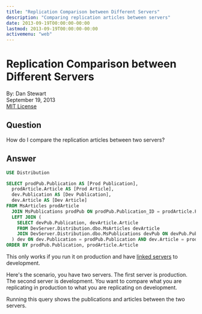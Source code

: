 ```yaml
---
title: "Replication Comparison between Different Servers"
description: "Comparing replication articles between servers"
date: 2013-09-19T00:00:00-00:00
lastmod: 2013-09-19T00:00:00-00:00
activemenu: "web"
---
```


# Replication Comparison between Different Servers

By: Dan Stewart\
September 19, 2013\
[MIT License](https://mit-license.org/)

## Question

How do I compare the replication articles between two servers?

## Answer

```sql
USE Distribution

SELECT prodPub.Publication AS [Prod Publication], 
  prodArticle.Article AS [Prod Article], 
  dev.Publication AS [Dev Publication], 
  dev.Article AS [Dev Article]
FROM MsArticles prodArticle
  JOIN MsPublications prodPub ON prodPub.Publication_ID = prodArticle.Publication_ID
  LEFT JOIN ( 
    SELECT devPub.Publication, devArticle.Article 
    FROM DevServer.Distribution.dbo.MsArticles devArticle 
    JOIN DevServer.Distribution.dbo.MsPublications devPub ON devPub.Publication_ID = devArticle.Publication_ID 
  ) dev ON dev.Publication = prodPub.Publication AND dev.Article = prodArticle.Article
ORDER BY prodPub.Publication, prodArticle.Article
```
This only works if you run it on production and have [linked servers](https://docs.microsoft.com/en-us/sql/relational-databases/linked-servers/create-linked-servers-sql-server-database-engine?view=sql-server-2017) to development.

Here's the scenario, you have two servers. The first server is production. The second server is development. You want to compare what you are 
replicating in production to what you are replicating on development.

Running this query shows the publications and articles between the two servers.